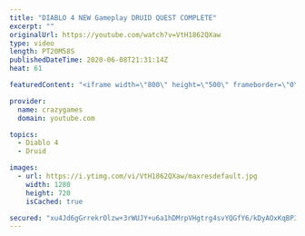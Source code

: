 ```yaml
---
title: "DIABLO 4 NEW Gameplay DRUID QUEST COMPLETE"
excerpt: ""
originalUrl: https://youtube.com/watch?v=VtH1862QXaw
type: video
length: PT20M58S
publishedDateTime: 2020-06-08T21:31:14Z
heat: 61

featuredContent: "<iframe width=\"800\" height=\"500\" frameborder=\"0\" src=\"https://www.youtube.com/embed/VtH1862QXaw\" allow=\"accelerometer; autoplay; encrypted-media; gyroscope; picture-in-picture\" allowfullscreen></iframe>"

provider:
  name: crazygames
  domain: youtube.com

topics:
  - Diablo 4
  - Druid

images:
  - url: https://i.ytimg.com/vi/VtH1862QXaw/maxresdefault.jpg
    width: 1280
    height: 720
    isCached: true

secured: "xu4Jd6gGrrekrOlzw+3rWUJY+u6a1hDMrpVHgtrg4svYQGfY6/kDyAOxKqBP3DkQKMEsqvqQMH7FbtYvbYCm/Ka4AepyMGJjb/T73VWQi8j9PGwpQf/OtbH5ciuJKzF0etwhfQ7UHudJN+k3/48cJB5LEsGfK+SigOFc0TLH2S51SsTRTDuClgb+RkO3wom9Ul5nBcKfFj3Gq3h/9pvpduAv3u9mP+BcEx91lv6NGTvdn61ZW1t9bgPhGeJBzyBYbPP0q//YtZOz2gT8Rhn3e3YGGP2rjds5j2zPvyG5iTudOMDhbpVazkQ0JuctFwxsHq4xTlvN70gMGxhRp+YxbbkT3y/+WYvJdLYiM2Ahk61mzOkg/AA0MBG2Qj1s5WGwsykCViOOuCuAZy1kmx/UtJ2Nw/1GHhQTpPpoHVTAdP4=;B1dzowOTWPQyMbeZYU4LRw=="
---
```


